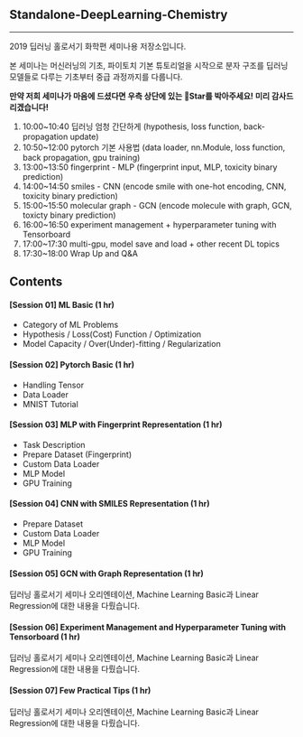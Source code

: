 ## Standalone-DeepLearning-Chemistry  
<hr>  

2019 딥러닝 홀로서기 화학편 세미나용 저장소입니다.

본 세미나는 머신러닝의 기초, 파이토치 기본 튜토리얼을 시작으로 분자 구조를 딥러닝 모델들로 다루는 기초부터 중급 과정까지를 다룹니다.  

**만약 저희 세미나가 마음에 드셨다면 우측 상단에 있는 :star2:Star를 박아주세요! 미리 감사드리겠습니다!**


1) 10:00~10:40 딥러닝 엄청 간단하게 (hypothesis, loss function, back-propagation update)  
2) 10:50~12:00 pytorch 기본 사용법 (data loader, nn.Module, loss function, back propagation, gpu training)  
3) 13:00~13:50 fingerprint - MLP (fingerprint input, MLP, toxicity binary prediction)  
4) 14:00~14:50 smiles - CNN (encode smile with one-hot encoding, CNN, toxicity binary prediction)  
5) 15:00~15:50 molecular graph - GCN (encode molecule with graph, GCN, toxicty binary prediction)  
6) 16:00~16:50 experiment management + hyperparameter tuning with Tensorboard  
7) 17:00~17:30 multi-gpu, model save and load + other recent DL topics  
8) 17:30~18:00 Wrap Up and Q&A  


## Contents  

#### [Session 01] ML Basic (1 hr)  
- Category of ML Problems 
- Hypothesis / Loss(Cost) Function / Optimization  
- Model Capacity / Over(Under)-fitting / Regularization  

#### [Session 02] Pytorch Basic (1 hr)  
- Handling Tensor  
- Data Loader  
- MNIST Tutorial 

#### [Session 03] MLP with Fingerprint Representation (1 hr)
- Task Description  
- Prepare Dataset (Fingerprint)  
- Custom Data Loader  
- MLP Model 
- GPU Training  


#### [Session 04] CNN with SMILES Representation (1 hr)    
- Prepare Dataset  
- Custom Data Loader    
- MLP Model 
- GPU Training  

#### [Session 05] GCN with Graph Representation  (1 hr)   
딥러닝 홀로서기 세미나 오리엔테이션, Machine Learning Basic과 Linear Regression에 대한 내용을 다뤘습니다.  


#### [Session 06] Experiment Management and Hyperparameter Tuning with Tensorboard  (1 hr)  
딥러닝 홀로서기 세미나 오리엔테이션, Machine Learning Basic과 Linear Regression에 대한 내용을 다뤘습니다.  


#### [Session 07] Few Practical Tips  (1 hr)  
딥러닝 홀로서기 세미나 오리엔테이션, Machine Learning Basic과 Linear Regression에 대한 내용을 다뤘습니다.  



